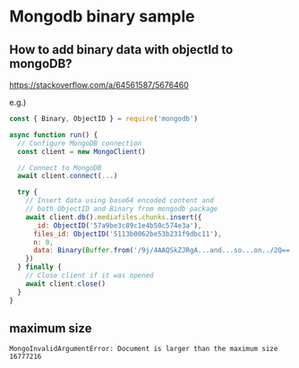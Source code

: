 # Mongodb binary sample #


## How to add binary data with objectId to mongoDB? ##

<https://stackoverflow.com/a/64561587/5676460>

e.g.)

```javascript
const { Binary, ObjectID } = require('mongodb')

async function run() {
  // Configure MongoDB connection
  const client = new MongoClient()

  // Connect to MongoDB
  await client.connect(...)

  try {
    // Insert data using base64 encoded content and 
    // both ObjectID and Binary from mongodb package
    await client.db().mediafiles.chunks.insert({
      _id: ObjectID('57a9be3c89c1e4b50c574e3a'),
      files_id: ObjectID('5113b0062be53b231f9dbc11'),
      n: 0,
      data: Binary(Buffer.from('/9j/4AAQSkZJRgA...and...so...on../2Q==', 'base64')),
    })
  } finally {
    // Close client if it was opened
    await client.close()
  }
}
```

## maximum size ##

```
MongoInvalidArgumentError: Document is larger than the maximum size 16777216
```
